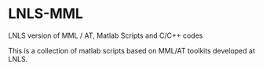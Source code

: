LNLS-MML
========

LNLS version of MML / AT, Matlab Scripts and C/C++ codes

This is a collection of matlab scripts based on MML/AT toolkits developed at LNLS.
